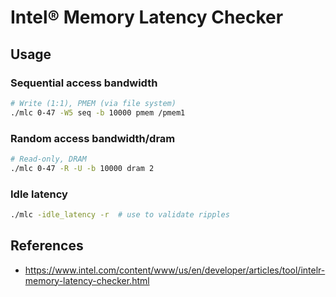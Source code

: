 # Intel® Memory Latency Checker

## Usage

### Sequential access bandwidth

```sh
# Write (1:1), PMEM (via file system)
./mlc 0-47 -W5 seq -b 10000 pmem /pmem1
```
  
### Random access bandwidth/dram

```sh
# Read-only, DRAM
./mlc 0-47 -R -U -b 10000 dram 2
```
 
### Idle latency

```sh
./mlc -idle_latency -r  # use to validate ripples
```

## References

- https://www.intel.com/content/www/us/en/developer/articles/tool/intelr-memory-latency-checker.html